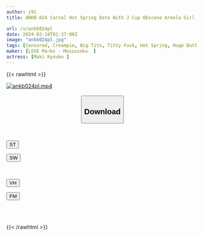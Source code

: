 ```yaml
---
author: j91
title: ANKB-024 Carnal Hot Spring Date With J Cup Obscene Areola Girl

url: /v/ankb024pl
date: 2024-02-10T01:37:00Z
image: "ankb024pl.jpg"
tags: [Censored, Creampie, Big Tits, Titty Fuck, Hot Spring, Huge Butt	]
maker: [LOVE Ma￮ko - Mousozoku  ]
actress: [Maki Kyouko ]
---
```



{{< rawhtml >}}

<div class="video" data-videoid="bR9y6022BotPvk2">
    <a href="javascript:;">
        <img src="/v/ankb024pl/ankb024pl.jpg" width="WIDTH" height="HEIGHT" alt="ankb024pl.mp4" loading="lazy">
    </a>
</div>

<script type="text/javascript" src="https://j91.asia/asset/on-demand-st.js"></script>

<br>
  <link rel="stylesheet" href="https://j91.asia/asset/bs5.css">
  
  <center>
  <button class="btn btn-primary" type="button" data-bs-toggle="collapse" data-bs-target=".multi-collapse" aria-expanded="false" aria-controls="multiCollapseExample1 multiCollapseExample2"><h2>Download</h2></button></center>
</p>
<div class="row">
  <div class="col">
    <div class="collapse multi-collapse" id="multiCollapseExample1">
      <div class="card card-body">
	      	      <br>
<div class="buttons">  
<p><a href="https://streamtape.to/v/bR9y6022BotPvk2" target="_blank"><button class="btn-hover color-3"><i class="fa fa-download"></i> ST</button></a></p>
<p><a href="https://cdnwish.com/zrzpaut13a9r" target="_blank"><button class="btn-hover color-2"><i class="fa fa-download"></i> SW</button></a></p></div>
    </div>
  </div>
</div>
  <div class="col">
    <div class="collapse multi-collapse" id="multiCollapseExample2">
      <div class="card card-body">
	      <br>
<div class="buttons">
<p><a href="javascript:;"><button class="btn-hover color-9"><i class="fa fa-download"></i> VH</button></a></p>
<p><a href="javascript:;"><button class="btn-hover color-8"><i class="fa fa-download"></i> FM</button></a></p></div>
<br><br>
      </div>
    </div>
  </div>
</div>

{{< /rawhtml >}}